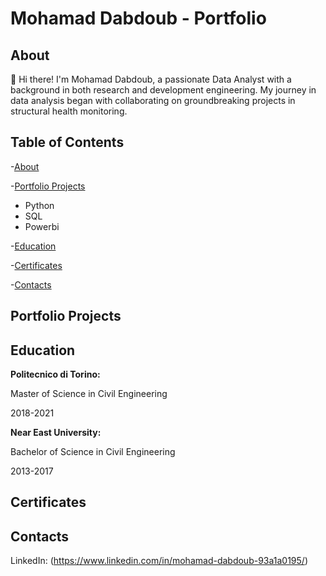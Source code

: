 # Mohamad Dabdoub - Portfolio
## About
👋 Hi there! I'm Mohamad Dabdoub, a passionate Data Analyst with a background in both research and development engineering. My journey in data analysis began with collaborating on groundbreaking projects in structural health monitoring.
## Table of Contents
-[About](https://github.com/Mohamad19941/Dabdoub/blob/main/README.md#about)

-[Portfolio Projects](https://github.com/Mohamad19941/Dabdoub/blob/main/README.md#portfolio-projects)

  - Python
  - SQL
  - Powerbi

-[Education](https://github.com/Mohamad19941/Dabdoub/blob/main/README.md#education)

-[Certificates](https://github.com/Mohamad19941/Dabdoub/blob/main/README.md#education)

-[Contacts](https://github.com/Mohamad19941/Dabdoub/blob/main/README.md#education)

## Portfolio Projects


## Education
**Politecnico di Torino:**

Master of Science in Civil Engineering

2018-2021

**Near East University:**

Bachelor of Science in Civil Engineering

2013-2017
## Certificates

## Contacts
LinkedIn: (https://www.linkedin.com/in/mohamad-dabdoub-93a1a0195/)
